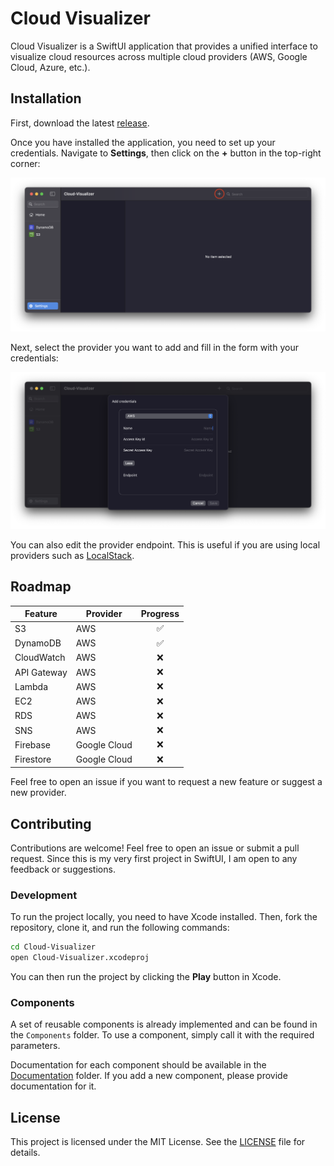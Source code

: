 # Cloud Visualizer

Cloud Visualizer is a SwiftUI application that provides a unified interface to visualize cloud resources across multiple cloud providers (AWS, Google Cloud, Azure, etc.).

## Installation

First, download the latest [release](https://github.com/david-benistant/Cloud-Visualizer/releases).

Once you have installed the application, you need to set up your credentials. Navigate to **Settings**, then click on the **+** button in the top-right corner:

![Settings Screenshot](screenshots/settings.png)

Next, select the provider you want to add and fill in the form with your credentials:

![Settings Form Screenshot](screenshots/settings-form.png)

You can also edit the provider endpoint. This is useful if you are using local providers such as [LocalStack](https://www.localstack.cloud/).

## Roadmap

| Feature       | Provider        | Progress |
|--------------|----------------|:--------:|
| S3           | AWS            | ✅       |
| DynamoDB     | AWS            | ✅       |
| CloudWatch   | AWS            | ❌       |
| API Gateway  | AWS            | ❌       |
| Lambda       | AWS            | ❌       |
| EC2          | AWS            | ❌       |
| RDS          | AWS            | ❌       |
| SNS          | AWS            | ❌       |
| Firebase     | Google Cloud   | ❌       |
| Firestore    | Google Cloud   | ❌       |

Feel free to open an issue if you want to request a new feature or suggest a new provider.

## Contributing

Contributions are welcome! Feel free to open an issue or submit a pull request. Since this is my very first project in SwiftUI, I am open to any feedback or suggestions.

### Development

To run the project locally, you need to have Xcode installed. Then, fork the repository, clone it, and run the following commands:

```bash
cd Cloud-Visualizer
open Cloud-Visualizer.xcodeproj
```

You can then run the project by clicking the **Play** button in Xcode.

### Components

A set of reusable components is already implemented and can be found in the `Components` folder. To use a component, simply call it with the required parameters.

Documentation for each component should be available in the [Documentation](./Cloud-Visualizer/Documentation/) folder. If you add a new component, please provide documentation for it.

## License

This project is licensed under the MIT License. See the [LICENSE](LICENSE) file for details.

